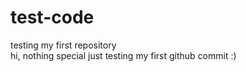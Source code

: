 # test-code
testing my first repository <br>
hi, nothing special just testing my first github commit :)
